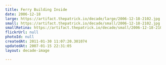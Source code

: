 ```yaml
---
title: Ferry Building Inside
date: 2006-12-18
large: https://artifact.thepatrick.io/decade/large/2006-12-18-2102.jpg
small: https://artifact.thepatrick.io/decade/small/2006-12-18-2102.jpg
smallRetina: https://artifact.thepatrick.io/decade/small/2006-12-18-2102@2x.jpg
flickrUrl: null
photoId: null
createdAt: 2011-01-30 11:07:20.301074
updatedAt: 2007-01-15 22:31:05
layout: decade-image

---
```


